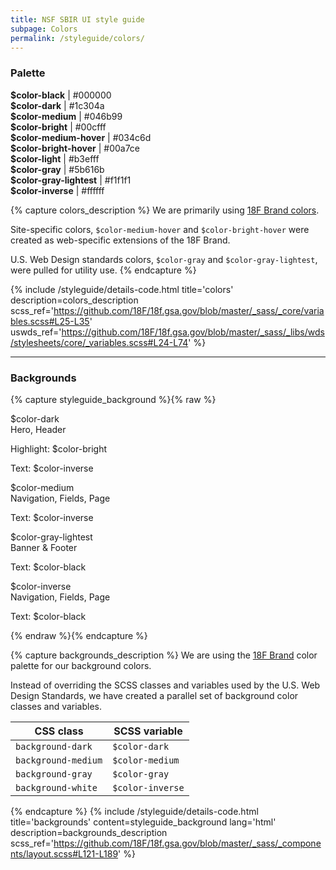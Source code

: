 ```yaml
---
title: NSF SBIR UI style guide
subpage: Colors
permalink: /styleguide/colors/
---
```

### Palette
<section class="usa-grid-full">
  <div class="usa-width-one-half">
    <div class="color-box-group">
      <div class="color-box cb-black"></div>
      <strong>$color-black</strong> | #000000
    </div>
    <div class="color-box-group">
      <div class="color-box cb-dark"></div>
      <strong>$color-dark</strong> | #1c304a
    </div>
  </div>
</section>
<section class="usa-grid-full">
  <div class="usa-width-one-half">
    <div class="color-box-group">
      <div class="color-box cb-medium"></div>
      <strong>$color-medium</strong> | #046b99
    </div>
    <div class="color-box-group">
      <div class="color-box cb-bright"></div>
      <strong>$color-bright</strong> | #00cfff
    </div>
  </div>
  <div class="usa-width-one-half">
    <div class="color-box-group">
      <div class="color-box cb-medium-hover"></div>
      <strong>$color-medium-hover</strong> | #034c6d
    </div>
    <div class="color-box-group">
      <div class="color-box cb-bright-hover"></div>
      <strong>$color-bright-hover</strong> | #00a7ce
    </div>
  </div>
</section>

<section class="usa-grid-full">
  <div class="usa-width-one-half">
    <div class="color-box-group">
      <div class="color-box cb-light"></div>
      <strong>$color-light</strong> | #b3efff
    </div>
    <div class="color-box-group">
      <div class="color-box cb-gray"></div>
      <strong>$color-gray</strong> | #5b616b
    </div>
    <div class="color-box-group">
      <div class="color-box cb-gray-lightest"></div>
      <strong>$color-gray-lightest</strong> | #f1f1f1
    </div>
    <div class="color-box-group">
      <div class="color-box cb-inverse"></div>
      <strong>$color-inverse</strong> | #ffffff
    </div>
  </div>
</section>

{% capture colors_description %}
We are primarily using [18F Brand colors](https://pages.18f.gov/brand/color-palette/).

Site-specific colors, `$color-medium-hover` and `$color-bright-hover` were created as web-specific extensions of the 18F Brand.

U.S. Web Design standards colors, `$color-gray` and `$color-gray-lightest`, were pulled for utility use.
{% endcapture %}

{% include /styleguide/details-code.html
   title='colors'
   description=colors_description
   scss_ref='https://github.com/18F/18f.gsa.gov/blob/master/_sass/_core/variables.scss#L25-L35'
   uswds_ref='https://github.com/18F/18f.gsa.gov/blob/master/_sass/_libs/wds/stylesheets/core/_variables.scss#L24-L74'
%}

---

### Backgrounds
{% capture styleguide_background %}{% raw %}
<section class="usa-grid-full">
  <div class="usa-width-one-half">
    <div class="background-dark styleguide-bg-box">
      <div class="p-bold">
        <p>$color-dark
          <br>Hero, Header</p>
      </div>
      <p class="section-heading">Highlight: $color-bright</p>
      <p>Text: $color-inverse</p>
    </div>
    <div class="background-medium styleguide-bg-box">
      <div class="p-bold">
        <p>$color-medium
          <br>Navigation, Fields, Page</p>
      </div>
      <p>Text: $color-inverse</p>
    </div>
  </div>
  <div class="usa-width-one-half">
    <div class="background-gray styleguide-bg-box">
      <div class="p-bold">
        <p>$color-gray-lightest
        <br>Banner & Footer</p>
      </div>
      <p>Text: $color-black</p>
    </div>
    <div class="background-white styleguide-bg-box">
      <div class="p-bold">
        <p>$color-inverse
        <br>Navigation, Fields, Page</p>
      </div>
      <p>Text: $color-black</p>
    </div>
  </div>
</section>
{% endraw %}{% endcapture %}

{% capture backgrounds_description %}
We are using the [18F Brand](https://pages.18f.gov/brand/color-palette/) color palette for our background colors.

Instead of overriding the SCSS classes and variables used by the U.S. Web Design Standards, we have created a parallel set of background color classes and variables.

CSS class | SCSS variable
--- | ---
`background-dark` | `$color-dark`
`background-medium` | `$color-medium`
`background-gray` | `$color-gray`
`background-white` | `$color-inverse`
{% endcapture %}
{% include /styleguide/details-code.html
   title='backgrounds'
   content=styleguide_background
   lang='html'
   description=backgrounds_description
   scss_ref='https://github.com/18F/18f.gsa.gov/blob/master/_sass/_components/layout.scss#L121-L189'
%}
